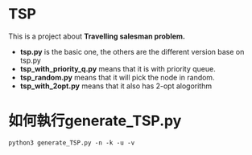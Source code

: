 # TSP
This is a project about **Travelling salesman problem.**

* **tsp.py** is the basic one, the others are the different version base on tsp.py
* **tsp_with_priority_q.py** means that it is with priority queue.
* **tsp_random.py** means that it will pick the node in random.
* **tsp_with_2opt.py** means that it also has 2-opt alogorithm
  
# 如何執行generate_TSP.py
```
python3 generate_TSP.py -n -k -u -v
```
